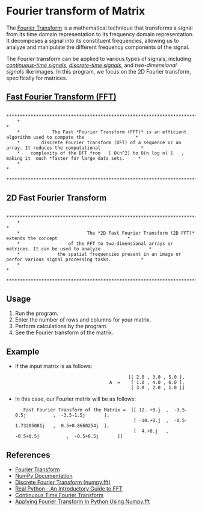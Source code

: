 # Fourier transform of Matrix

   The [Fourier Transform](https://en.wikipedia.org/wiki/Fourier_transform) is a mathematical technique that transforms a signal from its time domain representation to its frequency domain representation.
   It decomposes a signal into its constituent frequencies, allowing us to analyze and manipulate the different frequency components of the signal.

   The Fourier transform can be applied to various types of signals, including [*continuous-time signals*](https://en.wikipedia.org/wiki/Discrete_time_and_continuous_time), [*discrete-time signals*](https://en.wikipedia.org/wiki/Discrete_time_and_continuous_time), and *two-dimensional signals* like images. In this program, we focus on the 2D Fourier transform, specifically for matrices.


## [Fast Fourier Transform (FFT)](https://en.wikipedia.org/wiki/Fast_Fourier_transform)

        *****************************************************************************************************************
        *                                                                                                               *
        *            The Fast *Fourier Transform (FFT)* is an efficient algorithm used to compute the                   *
        *        discrete Fourier transform (DFT) of a sequence or an array. It reduces the computational               *
        *    complexity of the DFT from   [ O(n^2) to O(n log n) ]   , making it  much *faster for large data sets.     *
        *                                                                                                               *
        *****************************************************************************************************************

## 2D Fast Fourier Transform

        *****************************************************************************************************************
        *                                                                                                               *
        *                         The *2D Fast Fourier Transform (2D FFT)* extends the concept                          *
        *                  of the FFT to two-dimensional arrays or matrices. It can be used to analyze                  *
        *              the spatial frequencies present in an image or perfor various signal processing tasks.           *
        *                                                                                                               *
        *****************************************************************************************************************

## Usage

   1. Run the program.
   2. Enter the number of rows and columns for your matrix.
   3. Perform calculations by the program.
   4. See the Fourier transform of the matrix.

## Example

   * If the input matrix is ​​as follows:

                                                   [[ 2.0 , 3.0 , 5.0 ],
                                            A  =    [ 1.0 , 4.0 , 6.0 ],
                                                    [ 3.0 , 2.0 , 1.0 ]]

   * In this case, our Fourier matrix will be as follows:
   
            Fast Fourier Transform of the Matrix =  [[ 12. +0.j  ,  -3.5-0.5j          ,  -3.5-1.5j       ],
                                                     [ -10.+0.j  ,  -0.5-1.73205081j   ,  0.5+0.8660254j  ],
                                                     [  4.+0.j   ,  -0.5+0.5j          ,  -0.5+0.5j       ]]


## References

   * [Fourier Transform](https://byjus.com/maths/fourier-transform/#:~:text=Fourier%20Transform%20is%20a%20mathematical,%2C%20RADAR%2C%20and%20so%20on)
   * [NumPy Documentation](https://numpy.org/doc/)
   * [Discrete Fourier Transform (numpy.fft)](https://numpy.org/doc/stable/reference/routines.fft.html)
   * [Real Python - An Introductory Guide to FFT](https://realpython.com/python-scipy-fft/)
   * [Continuous Time Fourier Transform](https://staff.fnwi.uva.nl/r.vandenboomgaard/SignalProcessing/FrequencyDomain/CTNP.html)
   * [Applying Fourier Transform In Python Using Numpy.fft](https://pythontic.com/visualization/signals/fouriertransform_fft)
